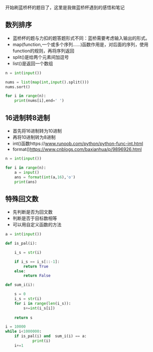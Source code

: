 ﻿开始刷蓝桥杯的题目了，这里是我做蓝桥杯遇到的感悟和笔记


## 数列排序
* 蓝桥杯的题与力扣的题答题形式不同：蓝桥需要考虑输入输出的形式。
* map(function,一个或多个序列......)函数作用是，对后面的序列，使用function的规则，再将序列返回
* split()是给两个元素间加逗号
* list()是返回一个数组
```python
n = int(input())

nums = list(map(int,input().split()))
nums.sort()

for i in range(n):
    print(nums[i],end=' ')

```

## 16进制转8进制
* 首先将16进制转为10进制
* 再将10进制转为8进制
* int()函数https://www.runoob.com/python/python-func-int.html
* format()https://www.cnblogs.com/baxianhua/p/9896926.html
```python
n = int(input())

for i in range(n):
    a = input()
    ans = format(int(a,16),'o')
    print(ans)
```
## 特殊回文数
* 先判断是否为回文数
* 判断是否于目标数相等
* 可以用自定义函数的方法
```python
a = int(input())

def is_pal(i):

    i_s = str(i)

    if i_s == i_s[::-1]:
        return True
    else:
        return False

def sum_i(i):

    s = 0
    i_s = str(i)
    for i in range(len(i_s)):
        s+=int(i_s[i])
    
    return s

i = 10000
while i<1000000:
    if is_pal(i) and  sum_i(i) == a:
            print(i)
    i+=1
```
